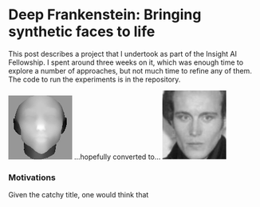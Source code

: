 # Deep Frankenstein: Bringing synthetic faces to life

This post describes a project that I undertook as part of the Insight AI Fellowship.  I spent around three weeks on it, which was enough time to explore a number of approaches, but not much time to refine any of them.  The code to run the experiments is in the repository.  

<img src="images/Face_3.png" width="128px"/>  ...hopefully converted to...  <img src="images/adam_ant.jpg" width="128px"/>

### Motivations

Given the catchy title, one would think that 

